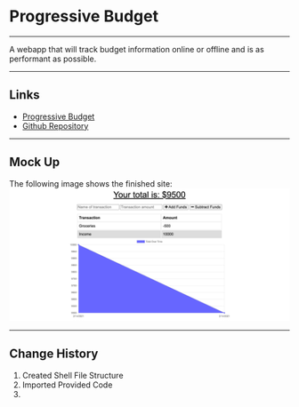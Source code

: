# Progressive Budget

---

A webapp that will track budget information online or offline and is as performant as possible.

---

## Links

* [Progressive Budget]()
* [Github Repository](https://github.com/JonDnv/ProgressiveBudget)
  
---

## Mock Up

The following image shows the finished site:
![Website](./assets/Budget-Tracker.png)

---

## Change History

 1. Created Shell File Structure
 2. Imported Provided Code
 3. 
